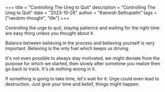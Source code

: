 +++ 
title = "Controlling The Ureg to Quit"
description = "Controlling The Ureg to Quit"
date = "2023-10-28"
author = "Kamesh Sethupathi"
tags = ["random-thought", "life"]
+++

Controlling the urge to quit, staying patience and waiting for the right time are easy thing unless you thought about it. 

Balance between believing in the process and believing yourself is very important. Believing is the only fuel which keeps us driving.

It's not even possible to always stay motivated, we might deviate from the purpose for which we started, then slowly after sometime you realize then go back to track. It's ok nothing wrong in it.

If something is going to take time, let's wait for it. Urge could even lead to destruction. Just give your time and belief, things might happen.